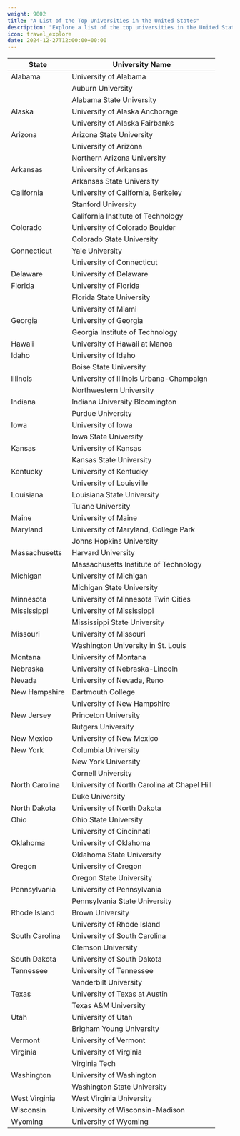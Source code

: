 ```yaml
---
weight: 9002
title: "A List of the Top Universities in the United States"
description: "Explore a list of the top universities in the United States, known for their academic excellence and innovation across a wide range of disciplines."
icon: travel_explore
date: 2024-12-27T12:00:00+00:00
---
```


| State        | University Name                             |
|--------------|---------------------------------------------|
| Alabama      | University of Alabama                       |
|              | Auburn University                           |
|              | Alabama State University                    |
| Alaska       | University of Alaska Anchorage              |
|              | University of Alaska Fairbanks              |
| Arizona      | Arizona State University                    |
|              | University of Arizona                       |
|              | Northern Arizona University                 |
| Arkansas     | University of Arkansas                      |
|              | Arkansas State University                   |
| California   | University of California, Berkeley          |
|              | Stanford University                         |
|              | California Institute of Technology          |
| Colorado     | University of Colorado Boulder              |
|              | Colorado State University                   |
| Connecticut  | Yale University                             |
|              | University of Connecticut                   |
| Delaware     | University of Delaware                      |
| Florida      | University of Florida                       |
|              | Florida State University                    |
|              | University of Miami                         |
| Georgia      | University of Georgia                       |
|              | Georgia Institute of Technology             |
| Hawaii       | University of Hawaii at Manoa               |
| Idaho        | University of Idaho                         |
|              | Boise State University                      |
| Illinois     | University of Illinois Urbana-Champaign     |
|              | Northwestern University                     |
| Indiana      | Indiana University Bloomington              |
|              | Purdue University                           |
| Iowa         | University of Iowa                          |
|              | Iowa State University                       |
| Kansas       | University of Kansas                        |
|              | Kansas State University                     |
| Kentucky     | University of Kentucky                      |
|              | University of Louisville                    |
| Louisiana    | Louisiana State University                  |
|              | Tulane University                           |
| Maine        | University of Maine                         |
| Maryland     | University of Maryland, College Park        |
|              | Johns Hopkins University                    |
| Massachusetts| Harvard University                          |
|              | Massachusetts Institute of Technology       |
| Michigan     | University of Michigan                      |
|              | Michigan State University                   |
| Minnesota    | University of Minnesota Twin Cities         |
| Mississippi  | University of Mississippi                   |
|              | Mississippi State University                |
| Missouri     | University of Missouri                      |
|              | Washington University in St. Louis          |
| Montana      | University of Montana                       |
| Nebraska     | University of Nebraska-Lincoln              |
| Nevada       | University of Nevada, Reno                  |
| New Hampshire| Dartmouth College                           |
|              | University of New Hampshire                 |
| New Jersey   | Princeton University                        |
|              | Rutgers University                          |
| New Mexico   | University of New Mexico                    |
| New York     | Columbia University                         |
|              | New York University                         |
|              | Cornell University                          |
| North Carolina| University of North Carolina at Chapel Hill|
|              | Duke University                             |
| North Dakota | University of North Dakota                  |
| Ohio         | Ohio State University                       |
|              | University of Cincinnati                    |
| Oklahoma     | University of Oklahoma                      |
|              | Oklahoma State University                   |
| Oregon       | University of Oregon                        |
|              | Oregon State University                     |
| Pennsylvania | University of Pennsylvania                  |
|              | Pennsylvania State University               |
| Rhode Island | Brown University                            |
|              | University of Rhode Island                  |
| South Carolina| University of South Carolina               |
|              | Clemson University                          |
| South Dakota | University of South Dakota                  |
| Tennessee    | University of Tennessee                     |
|              | Vanderbilt University                       |
| Texas        | University of Texas at Austin               |
|              | Texas A&M University                        |
| Utah         | University of Utah                          |
|              | Brigham Young University                    |
| Vermont      | University of Vermont                       |
| Virginia     | University of Virginia                      |
|              | Virginia Tech                               |
| Washington   | University of Washington                    |
|              | Washington State University                 |
| West Virginia| West Virginia University                    |
| Wisconsin    | University of Wisconsin-Madison             |
| Wyoming      | University of Wyoming                       |